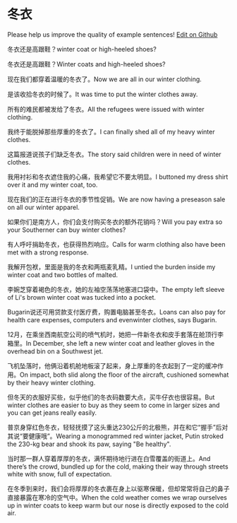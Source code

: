 # 冬衣

Please help us improve the quality of example sentences! [Edit on Github](https://github.com/jiyushe/jiyu-example-sentence-source/blob/main/chinese/dongyi_1.md)

<p><span class="chinese">冬衣还是高跟鞋？</span><span class="english">winter coat or high-heeled shoes?</span></p>

<p><span class="chinese">冬衣还是高跟鞋？</span><span class="english">Winter coats and high-heeled shoes?</span></p>

<p><span class="chinese">现在我们都穿着温暖的冬衣了。</span><span class="english">Now we are all in our winter clothing.</span></p>

<p><span class="chinese">是该收拾冬衣的时候了。</span><span class="english">It was time to put the winter clothes away.</span></p>

<p><span class="chinese">所有的难民都被发给了冬衣。</span><span class="english">All the refugees were issued with winter clothing.</span></p>

<p><span class="chinese">我终于能脱掉那些厚重的冬衣了。</span><span class="english">I can finally shed all of my heavy winter clothes.</span></p>

<p><span class="chinese">这篇报道说孩子们缺乏冬衣。</span><span class="english">The story said children were in need of winter clothes.</span></p>

<p><span class="chinese">我用衬衫和冬衣遮住我的心痛，我希望它不要太明显。</span><span class="english">I buttoned my dress shirt over it and my winter coat, too.</span></p>

<p><span class="chinese">现在我们的正在进行冬衣的季节性促销。</span><span class="english">We are now having a preseason sale on all our winter apparel.</span></p>

<p><span class="chinese">如果你们是南方人，你们会支付购买冬衣的额外花销吗？</span><span class="english">Will you pay extra so your Southerner can buy winter clothes?</span></p>

<p><span class="chinese">有人呼吁捐助冬衣，也获得热烈响应。</span><span class="english">Calls for warm clothing also have been met with a strong response.</span></p>

<p><span class="chinese">我解开包袱，里面是我的冬衣和两瓶麦乳精。</span><span class="english">I untied the burden inside my winter coat and two bottles of malted.</span></p>

<p><span class="chinese">李婉芝穿着褐色的冬衣，她的左袖空荡荡地塞进口袋中。</span><span class="english">The empty left sleeve of Li's brown winter coat was tucked into a pocket.</span></p>

<p><span class="chinese">Bugarin说还可用贷款支付医疗费，购置电脑甚至冬衣。</span><span class="english">Loans can also pay for health care expenses, computers and evenwinter clothes, says Bugarin.</span></p>

<p><span class="chinese">12月，在乘坐西南航空公司的喷气机时，她把一件新冬衣和皮手套落在舱顶行李箱里。</span><span class="english">In December, she left a new winter coat and leather gloves in the overhead bin on a Southwest jet.</span></p>

<p><span class="chinese">飞机坠落时，他俩沿着机舱地板滚了起来，身上厚重的冬衣起到了一定的缓冲作用。</span><span class="english">On impact, both slid along the floor of the aircraft, cushioned somewhat by their heavy winter clothing.</span></p>

<p><span class="chinese">但冬天的衣服好买些，似乎他们的冬衣码数要大点，买牛仔衣也很容易。</span><span class="english">But winter clothes are easier to buy as they seem to come in larger sizes and you can get jeans really easily.</span></p>

<p><span class="chinese">普京身穿红色冬衣，轻轻抚摸了这头重达230公斤的北极熊，并在和它“握手”后对其说“要健康哦”。</span><span class="english">Wearing a monogrammed red winter jacket, Putin stroked the 230-kg bear and shook its paw, saying "Be healthy".</span></p>

<p><span class="chinese">当时那一群人穿着厚厚的冬衣，满怀期待地行进在白雪覆盖的街道上。</span><span class="english">And there’s the crowd, bundled up for the cold, making their way through streets white with snow, full of expectation.</span></p>

<p><span class="chinese">在冬季到来时，我们会将厚厚的冬衣裹在身上以驱寒保暖，但却常常将自己的鼻子直接暴露在寒冷的空气中。</span><span class="english">When the cold weather comes we wrap ourselves up in winter coats to keep warm but our nose is directly exposed to the cold air.</span></p>

